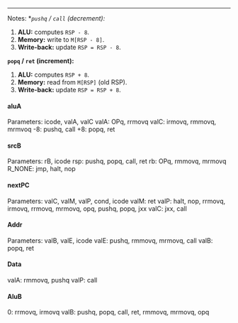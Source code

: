 ***
Notes:
**`pushq` / `call` (decrement):*
1. **ALU:** computes `RSP - 8`.
2. **Memory:** write to `M[RSP - 8]`.
3. **Write-back:** update `RSP = RSP - 8`.

**`popq` / `ret` (increment):**
1. **ALU:** computes `RSP + 8`.
2. **Memory:** read from `M[RSP]` (old RSP).
3. **Write-back:** update `RSP = RSP + 8`.
#### aluA
Parameters: icode, valA, valC
valA: OPq, rrmovq
valC: irmovq, rmmovq, mrmvoq
-8: pushq,  call
+8: popq, ret

#### srcB
Parameters: rB, icode
rsp: pushq, popq, call, ret
rb: OPq, rmmovq, mrmovq
R_NONE: jmp, halt, nop

#### nextPC
Parameters: valC, valM, valP, cond, icode
valM: ret
valP: halt, nop, rrmovq, irmovq, rrmovq, mrmovq, opq, pushq, popq, jxx
valC: jxx, call
#### Addr
Parameters: valB, valE, icode
valE: pushq, rmmovq, mrmovq, call
valB: popq, ret

#### Data
valA: rmmovq, pushq
valP: call

#### AluB
0: rrmovq, irmovq
valB: pushq, popq, call, ret, rmmovq, mrmovq, opq